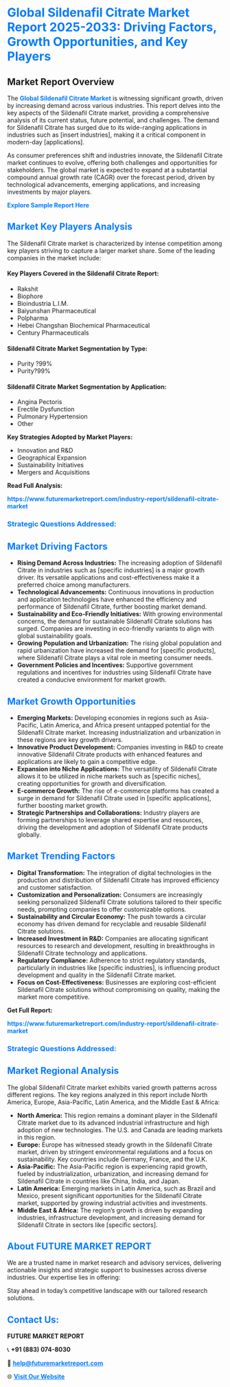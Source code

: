 <h1 style="color: #007BFF;">Global Sildenafil Citrate Market Report 2025-2033: Driving Factors, Growth Opportunities, and Key Players</h1>

<section id="overview">
<h2>Market Report Overview</h2>
<p>The <a href="https://www.futuremarketreport.com/industry-report/sildenafil-citrate-market" style="color: #007BFF; text-decoration: none;"><strong>Global Sildenafil Citrate Market</strong></a> is witnessing significant growth, driven by increasing demand across various industries. This report delves into the key aspects of the Sildenafil Citrate market, providing a comprehensive analysis of its current status, future potential, and challenges. The demand for Sildenafil Citrate has surged due to its wide-ranging applications in industries such as [insert industries], making it a critical component in modern-day [applications].</p>
<p>As consumer preferences shift and industries innovate, the Sildenafil Citrate market continues to evolve, offering both challenges and opportunities for stakeholders. The global market is expected to expand at a substantial compound annual growth rate (CAGR) over the forecast period, driven by technological advancements, emerging applications, and increasing investments by major players.</p>
</section>

<section id="overview">
<p><a href="https://www.futuremarketreport.com/request-sample/reportId=114201" style="color: #007BFF; text-decoration: none;"><strong>Explore Sample Report Here</strong></a></p>
</section>

<section id="key-players">
<h2 style="color: #007BFF;">Market Key Players Analysis</h2>
<p>The Sildenafil Citrate market is characterized by intense competition among key players striving to capture a larger market share. Some of the leading companies in the market include:</p>
<h4>Key Players Covered in the Sildenafil Citrate Report:</h4>
<ul><li>Rakshit</li><li>Biophore</li><li>Bioindustria L.I.M.</li><li>Baiyunshan Pharmaceutical</li><li>Polpharma</li><li>Hebei Changshan Biochemical Pharmaceutical</li><li>Century Pharmaceuticals</li></ul>
<h4>Sildenafil Citrate Market Segmentation by Type:</h4>
<ul><li>Purity ?99%</li><li>Purity?99%</li></ul>

<h4>Sildenafil Citrate Market Segmentation by Application:</h4>
<ul><li>Angina Pectoris</li><li>Erectile Dysfunction</li><li>Pulmonary Hypertension</li><li>Other</li></ul>
<p><strong>Key Strategies Adopted by Market Players:</strong></p>
<ul>
<li>Innovation and R&D</li>
<li>Geographical Expansion</li>
<li>Sustainability Initiatives</li>
<li>Mergers and Acquisitions</li>
</ul>
</section>

<section>
<p><strong>Read Full Analysis: </strong></p><a href="https://www.futuremarketreport.com/industry-report/sildenafil-citrate-market" style="color: #007BFF; text-decoration: none;"><strong>https://www.futuremarketreport.com/industry-report/sildenafil-citrate-market</strong></a>
<h3 style="color: #007BFF;">Strategic Questions Addressed:</h3>
</section>

<section id="driving-factors">
<h2 style="color: #007BFF;">Market Driving Factors</h2>
<ul>
<li><strong>Rising Demand Across Industries:</strong> The increasing adoption of Sildenafil Citrate in industries such as [specific industries] is a major growth driver. Its versatile applications and cost-effectiveness make it a preferred choice among manufacturers.</li>
<li><strong>Technological Advancements:</strong> Continuous innovations in production and application technologies have enhanced the efficiency and performance of Sildenafil Citrate, further boosting market demand.</li>
<li><strong>Sustainability and Eco-Friendly Initiatives:</strong> With growing environmental concerns, the demand for sustainable Sildenafil Citrate solutions has surged. Companies are investing in eco-friendly variants to align with global sustainability goals.</li>
<li><strong>Growing Population and Urbanization:</strong> The rising global population and rapid urbanization have increased the demand for [specific products], where Sildenafil Citrate plays a vital role in meeting consumer needs.</li>
<li><strong>Government Policies and Incentives:</strong> Supportive government regulations and incentives for industries using Sildenafil Citrate have created a conducive environment for market growth.</li>
</ul>
</section>

<section id="growth-opportunities">
<h2 style="color: #007BFF;">Market Growth Opportunities</h2>
<ul>
<li><strong>Emerging Markets:</strong> Developing economies in regions such as Asia-Pacific, Latin America, and Africa present untapped potential for the Sildenafil Citrate market. Increasing industrialization and urbanization in these regions are key growth drivers.</li>
<li><strong>Innovative Product Development:</strong> Companies investing in R&D to create innovative Sildenafil Citrate products with enhanced features and applications are likely to gain a competitive edge.</li>
<li><strong>Expansion into Niche Applications:</strong> The versatility of Sildenafil Citrate allows it to be utilized in niche markets such as [specific niches], creating opportunities for growth and diversification.</li>
<li><strong>E-commerce Growth:</strong> The rise of e-commerce platforms has created a surge in demand for Sildenafil Citrate used in [specific applications], further boosting market growth.</li>
<li><strong>Strategic Partnerships and Collaborations:</strong> Industry players are forming partnerships to leverage shared expertise and resources, driving the development and adoption of Sildenafil Citrate products globally.</li>
</ul>
</section>

<section id="trending-factors">
<h2 style="color: #007BFF;">Market Trending Factors</h2>
<ul>
<li><strong>Digital Transformation:</strong> The integration of digital technologies in the production and distribution of Sildenafil Citrate has improved efficiency and customer satisfaction.</li>
<li><strong>Customization and Personalization:</strong> Consumers are increasingly seeking personalized Sildenafil Citrate solutions tailored to their specific needs, prompting companies to offer customizable options.</li>
<li><strong>Sustainability and Circular Economy:</strong> The push towards a circular economy has driven demand for recyclable and reusable Sildenafil Citrate solutions.</li>
<li><strong>Increased Investment in R&D:</strong> Companies are allocating significant resources to research and development, resulting in breakthroughs in Sildenafil Citrate technology and applications.</li>
<li><strong>Regulatory Compliance:</strong> Adherence to strict regulatory standards, particularly in industries like [specific industries], is influencing product development and quality in the Sildenafil Citrate market.</li>
<li><strong>Focus on Cost-Effectiveness:</strong> Businesses are exploring cost-efficient Sildenafil Citrate solutions without compromising on quality, making the market more competitive.</li>
</ul>
</section>

<section>
<p><strong>Get Full Report: </strong></p><a href="https://www.futuremarketreport.com/industry-report/sildenafil-citrate-market" style="color: #007BFF; text-decoration: none;"><strong>https://www.futuremarketreport.com/industry-report/sildenafil-citrate-market</strong></a>
<h3 style="color: #007BFF;">Strategic Questions Addressed:</h3>
</section>


<section id="regional-analysis">
<h2 style="color: #007BFF;">Market Regional Analysis</h2>
<p>The global Sildenafil Citrate market exhibits varied growth patterns across different regions. The key regions analyzed in this report include North America, Europe, Asia-Pacific, Latin America, and the Middle East & Africa:</p>
<ul>
<li><strong>North America:</strong> This region remains a dominant player in the Sildenafil Citrate market due to its advanced industrial infrastructure and high adoption of new technologies. The U.S. and Canada are leading markets in this region.</li>
<li><strong>Europe:</strong> Europe has witnessed steady growth in the Sildenafil Citrate market, driven by stringent environmental regulations and a focus on sustainability. Key countries include Germany, France, and the U.K.</li>
<li><strong>Asia-Pacific:</strong> The Asia-Pacific region is experiencing rapid growth, fueled by industrialization, urbanization, and increasing demand for Sildenafil Citrate in countries like China, India, and Japan.</li>
<li><strong>Latin America:</strong> Emerging markets in Latin America, such as Brazil and Mexico, present significant opportunities for the Sildenafil Citrate market, supported by growing industrial activities and investments.</li>
<li><strong>Middle East & Africa:</strong> The region’s growth is driven by expanding industries, infrastructure development, and increasing demand for Sildenafil Citrate in sectors like [specific sectors].</li>
</ul>
</section>

<footer>
<h2 style="color: #007BFF;">About FUTURE MARKET REPORT</h2>
<p>We are a trusted name in market research and advisory services, delivering actionable insights and strategic support to businesses across diverse industries. Our expertise lies in offering:</p>

<p>Stay ahead in today’s competitive landscape with our tailored research solutions.</p>

<h2 style="color: #007BFF;">Contact Us:</h2>
<p><strong>FUTURE MARKET REPORT</strong></p>
<p>📞 <strong>+91 (883) 074-8030</strong></p>
<p>📧 <strong><a href="mailto:help@futuremarketreport.com" style="color: #007BFF;">help@futuremarketreport.com</a></strong></p>
<p>🌐 <strong><a href="https://www.futuremarketreport.com/" style="color: #007BFF;">Visit Our Website</a></strong></p>
</footer>